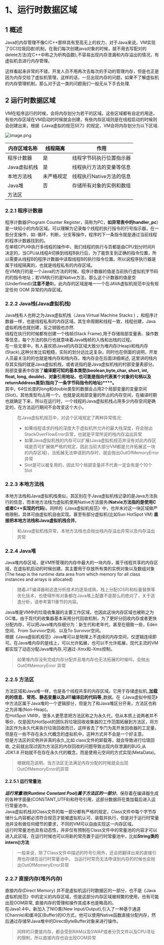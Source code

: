 # 1、运行时数据区域




## 1 概述
Java的内存管理不像C/C++那样具有至高无上的权力，对于Java来说，VM实现了GC(垃圾回收)机制，在我们每次创建java对象的时候，就不用去写配对的delete方法(在C++中称之为析构函数),不容易出现内存泄漏和内存溢出的情况，有虚拟机去进行内存管理。

这样看起来非常的不错，开发人员不用再次去每次的手动的管理内存，但是也正是因为内存交给了虚拟机管理，这样的话，一旦出现内存的问题，如果不了解虚拟机的内存管理机制，那么对于这一类的问题我们一般无从下手去处理.



## 2 运行时数据区域
VM在程序运行的时候，会将内存划分为若干的区域。这些区域都有自定的用途，有些内存区域在VM启动的时候就会创建，有些内存区域则是在线程启动的时候则会创建出来，根据《Java虚拟的规范SE7》的规定，VM会将内存划分为以下区域.<br />


![image.png](https://cdn.nlark.com/yuque/0/2020/png/437981/1584945009829-73c48e18-f585-40c0-a130-966cd6c956d2.png#align=left&display=inline&height=266&name=image.png&originHeight=266&originWidth=708&size=258680&status=done&style=stroke&width=708)<br />


| 内存区域名称 | 线程隔离 | 作用 |
| --- | --- | --- |
| 程序计数器 | 是 | 线程字节码执行位置指示器 |
| Java虚拟机栈 | 是 | 线程执行方法的变量等信息 |
| 本地方法栈 | 未严格规定 | 线程执行Native方法的信息 |
| Java堆 | 否 | 存储所有对象的实例和数组 |
| 方法区 |  |  |




### 2.2.1 程序计数器
程序计数器(Program Counter Register，简称为PC，**如异常表中的handler_pc**) 是一块较小的内存区域。可以理解为记录每个线程的执行指令的行号指示器，在一些分支操作，如: 循环，判断，分支等操作，程序的下一条指令就是通过当前线程的程序计数器找到的。<br />在单核CPU中执行多线程的操作中，我们线程的执行与否都是由CPU划分时间片决定的，当CPU从线程A切换到线程B执行后，为了能恢复到正确的指令位置，所以需要从线程B的程序计数器中读取线程B的执行指令位置。所以说程序执行器是属于线程隔离的，也就是线程私有的内存区域。<br />在VM执行的是一个Java的方法的时候，程序计数器的值是当前执行虚拟机字节码的的指令地址；若VM执行的是Native方法，那么这个计数器的值是空(Underfined)(**注意不是0**)。此内存的区域是唯一一个在JAVA虚拟机规范中没有规定任何 OOM 异常的内存区域。<br />


### 2.2.2 Java栈(Java虚拟机栈)
Java栈有人也称之为Java虚拟机栈（Java Virtual Machine Stacks ) ，和程序计数器一样，也是线程私有的内存区域。其生命周期和线程一致，线程创建，Java虚拟机栈也就创建，反之销毁也亦然.<br />线程在执行的时候都有创建一个栈帧(Stack Frame),用于存储局部变量表、操作数等信息，每个方法的执行也就意味着Java栈帧的入栈和出栈的过程。<br />在一些文章中，有人喜欢把Java的内存区域大致分为堆内存(Heap)和栈内存(Stack),这种分发比较粗糙，实际的划分远比这复杂。同时也在侧面的说明，开发人员最关注的的也就是堆内存和栈内存。堆内存会在后面详细阐述, 这里讲的栈内存其实指的就是Java虚拟机栈，或者说指的是Java虚拟机栈的村部变量表部分。<br />局部变量表中存放了**编译期可知的基本类型(boolean,byte,char, short, int, float, long, double)、对象引用地址、也可能是指向代表某个对象的句柄以及returnAddress类型(指向了一条字节码指令的地址)****。**<br />其中，64位长度的long和double类型的数据会占用2个局部变量的变量空间(Slot)，其他类型均占用一个。也就是说局部变量的所占的内存空间，在编译时期也就确定下来，所以在运行时，一个线程的Java虚拟机栈占用多少内存空间是确定的，在方法运行期间不会改变这个大小。<br />

> 在Java虚拟机规范中，对这个区域规定了两种异常情况:
> - 如果线程请求的栈的深度大于虚拟机所允许的最大栈深度，将会抛出StackOverFlowError异常，也就是平常所说的栈内存溢出异常
> - 如果Java虚拟机栈的内存可以扩展(Java虚拟机规范并没有对此内存区域是否可扩展做严格的规定，因此当前大部分VM都是允许拓展这一块的内存区域)，当拓展无法申请到内存时，就会抛出OutOfMemoryError异常
> - Slot是可以被复用的，因此10个局部变量并不代表一定会有是个10个Slot



### 2.2.3 本地方法栈
本地方法栈和Java虚拟机栈类似，其区别在于Java虚拟机栈记录的是Java方法执行的信息，而本地方法栈为虚拟机使用Native方法服务(**Natvie方法指的是使用C或者C++实现的代码**)。同样的《Java虚拟机规范》中，也并未对这一块区域做严格限制，具体可由虚拟机自由实现。甚至有部分虚拟机(比如Sun HotSpot VM) **直接把本地方法栈和Java虚拟机栈合并**。
> 和Java虚拟机栈异常，本地方法栈也会抛出栈内存溢出异常以及内存溢出异常


### 2.2.4 Java堆
Java堆内存区域，是VM所管理的内存中最大的一块内存，属于线程共享的内存区域，在虚拟机启动的时候创建。其主要用于存放所有类的实例对象以及数组对象(The heap is the runtime data area from which memory for all class instances and arrays is allocated) 
> 随着JIT编译器和逃逸分析技术的逐渐成熟，栈上分配(OSR)和标量替换等优化技术，也使得所有对象都在Java堆上配置不是那么的绝对了，关于逃逸分析，请参考第11章节的内容。

Java堆是VM中的垃圾收集器的主要工作区域，也因此这块内存区域也被称之为GC堆。由于现代的收集器基本采用分代回收机制，为了更好分回收内存或者更快分配内存，可以把Java堆内存细分为：新生代和老年代，甚至在细致一些，Eden空间、From Survivor空间、以及To Survivor空间。<br />根据《Java虚拟机规范》Java堆可以是物理上不连续的内存空间，仅逻辑连续即可。在Java堆内存的是线上，可以允许拓展，也可以不允许拓展，现代主流的VM都实现了动态分配Java堆内存,可通过-Xmx和-Xms控制。
> 如果堆内存没有完成内存分配并且堆内存也无法拓展的时候吗，会抛出OutOfMemoryError 异常



### 2.2.5 方法区
方法区域和Java堆一样，也是各个线程共享的内存区域。它用于存储虚拟机_**加载的的信息、常亮、静态变量以及JIT编译后的代码等**_数据。在《Java虚拟中规范》中方法区属于Java堆的一个逻辑部分，但是为了和Java堆区分开来，方法区也称之为非堆(Non-Heap)。<br />在HotSpot VM中，很多人更愿意把方法区称之为永久代，但从本质上说两者并不等价，仅是因为HotSpot的团队将垃圾回收收集器的工作范围拓展到方法区，将方法区作为永久代来执行垃圾回收而已，这样省去了专门为其开发回收器的工足量，但是在一些不存在永久代概念的虚拟机中，这种方式并不会是一个好主意。<br />但是方法区的实例并非真的永久,比如 class文件的卸载等，就会导致进行垃圾回收, 之前就出现过因为方法区的内存回收的问题导致出现内存泄漏的BUG,从JDK1.8 开始就不在存在永久代的概念，而是使用元空间的方式实现(MetaData)。
> 根据规范说明，当方法区无法满足内存分配的时候就会出现OutOfMemoryError的异常


#### 2.2.5.1 运行常量池
_**运行常量池(Runtime Constant Pool)属于方法区的一部分**_，保存着在编译器生成的各种字面量(CONSTANT_UTF8)和符号引用，这部分数据将在类加载后进入运行常量池中。<br />Java虚拟机栈对Class文件的每一部分都有严格的规定，Class文件中每个字节存储什么内容都必须符合规范才能被虚拟机认可、装载并执行，但是对于运行时常量池并没有做任何细节的要求，不同的VM可以自由实现这一内存区域。<br />运行时常量池也具有动态性，并非仅有预制在Class文件中的常量池的内容才可以进入此区域，在运行时候也可以将新的常亮置于运行时常量池中，比如**String类的intern()方法**
> 一般来说，除了Class文件中描述的符号引用外，还会把翻译出来的直接引用也存储在运行时常量池中。
> 当运行时常亮无法申请到内存的时候也会抛出OutOfMomeryError异常



### 2.2.7 直接内存(堆外内存)
直接内存(Direct Memory) 并不是虚拟机运行时数据区的一部分，也不是《Java虚拟机规范》中的定义的内存区域，但是这部分内存区域被频繁的使用，也有可能出现OOM异常, 直接内存的管理和操作其成本也是略高的。<br />在Java1.4中，新加入了NIO类(New Input/Output),引入了一种基于通道(Channle)和缓冲区(Buffer)的IO方式，他可以使用Native函数直接分配内存，然后通过存储早Java堆中的DirectByteBuffer对象来进行操作。
> 同样的只要是内存，都会受到RAM以及SWAP或者分页文件以及CPU寻址的限制，所以直接内存也会出现OOM异常








